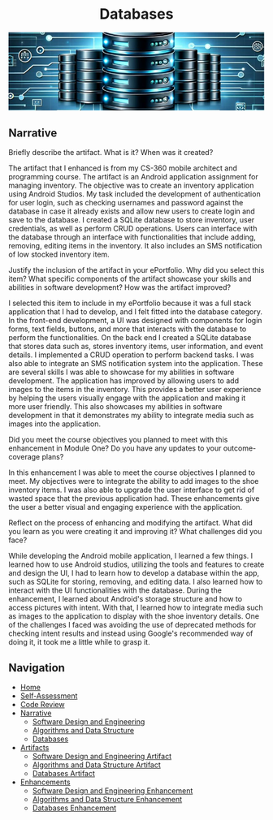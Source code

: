 <h1 align="center">Databases</h1>
<p align="center">
  <img src="RAID.JPG" alt="Databases Banner">
</p>

## Narrative
Briefly describe the artifact. What is it? When was it created?

The artifact that I enhanced is from my CS-360 mobile architect and programming course.  The artifact is an Android application assignment for managing inventory.  The objective was to create an inventory application using Android Studios.  My task included the development of authentication for user login, such as checking usernames and password against the database in case it already exists and allow new users to create login and save to the database.  I created a SQLite database to store inventory, user credentials, as well as perform CRUD operations.  Users can interface with the database through an interface with functionalities that include adding, removing, editing items in the inventory.  It also includes an SMS notification of low stocked inventory item.  

Justify the inclusion of the artifact in your ePortfolio. Why did you select this item? What specific components of the artifact showcase your skills and abilities in software development? How was the artifact improved?

I selected this item to include in my ePortfolio because it was a full stack application that I had to develop, and I felt fitted into the database category.  In the front-end development, a UI was designed with components for login forms, text fields, buttons, and more that interacts with the database to perform the functionalities.  On the back end I created a SQLite database that stores data such as, stores inventory items, user information, and event details.  I implemented a CRUD operation to perform backend tasks.  I was also able to integrate an SMS notification system into the application.  These are several skills I was able to showcase for my abilities in software development.  The application has improved by allowing users to add images to the items in the inventory.  This provides a better user experience by helping the users visually engage with the application and making it more user friendly.  This also showcases my abilities in software development in that it demonstrates my ability to integrate media such as images into the application.  

Did you meet the course objectives you planned to meet with this enhancement in Module One? Do you have any updates to your outcome-coverage plans?  

In this enhancement I was able to meet the course objectives I planned to meet.  My objectives were to integrate the ability to add images to the shoe inventory items.  I was also able to upgrade the user interface to get rid of wasted space that the previous application had.  These enhancements give the user a better visual and engaging experience with the application.  
 
Reflect on the process of enhancing and modifying the artifact. What did you learn as you were creating it and improving it? What challenges did you face? 

 While developing the Android mobile application, I learned a few things.  I learned how to use Android studios, utilizing the tools and features to create and design the UI, I had to learn how to develop a database within the app, such as SQLite for storing, removing, and editing data.  I also learned how to interact with the UI functionalities with the database.  During the enhancement, I learned about Android's storage structure and how to access pictures with intent. With that, I learned how to integrate media such as images to the application to display with the shoe inventory details.  One of the challenges I faced was avoiding the use of deprecated methods for checking intent results and instead using Google's recommended way of doing it, it took me a little while to grasp it.




## Navigation

- [Home](https://github.com/paulp89/ePortfolio/blob/main/README.md)
- [Self-Assessment](https://github.com/paulp89/ePortfolio/blob/main/README.md)
- [Code Review](https://github.com/paulp89/ePortfolio/blob/main/Code%20Review.md)
- [Narrative]()
  - [Software Design and Engineering]( https://github.com/paulp89/ePortfolio/blob/main/Software%20Design%20and%20Engineering.md)
  - [Algorithms and Data Structure]( https://github.com/paulp89/ePortfolio/blob/main/Algorithms%20and%20Data%20Structure.md)
  - [Databases]( https://github.com/paulp89/ePortfolio/blob/main/Databases.md)
- [Artifacts](https://github.com/paulp89/ePortfolio/tree/main/Original%20Artifacts)
  - [Software Design and Engineering Artifact ]( https://github.com/paulp89/ePortfolio/tree/main/Original%20Artifacts/M7)
  - [Algorithms and Data Structure Artifact ]( https://github.com/paulp89/ePortfolio/tree/main/Original%20Artifacts/HashTable)
  - [Databases Artifact ]( https://github.com/paulp89/ePortfolio/tree/main/Original%20Artifacts/inventory_app)
- [Enhancements](https://github.com/paulp89/ePortfolio/tree/main/Enhancement)
  - [Software Design and Engineering Enhancement ]( https://github.com/paulp89/ePortfolio/tree/main/Enhancement/M7)
  - [Algorithms and Data Structure Enhancement ](https://github.com/paulp89/ePortfolio/tree/main/Enhancement/HashTable)
  - [Databases Enhancement ]( https://github.com/paulp89/ePortfolio/tree/main/Enhancement/inventory_app)


